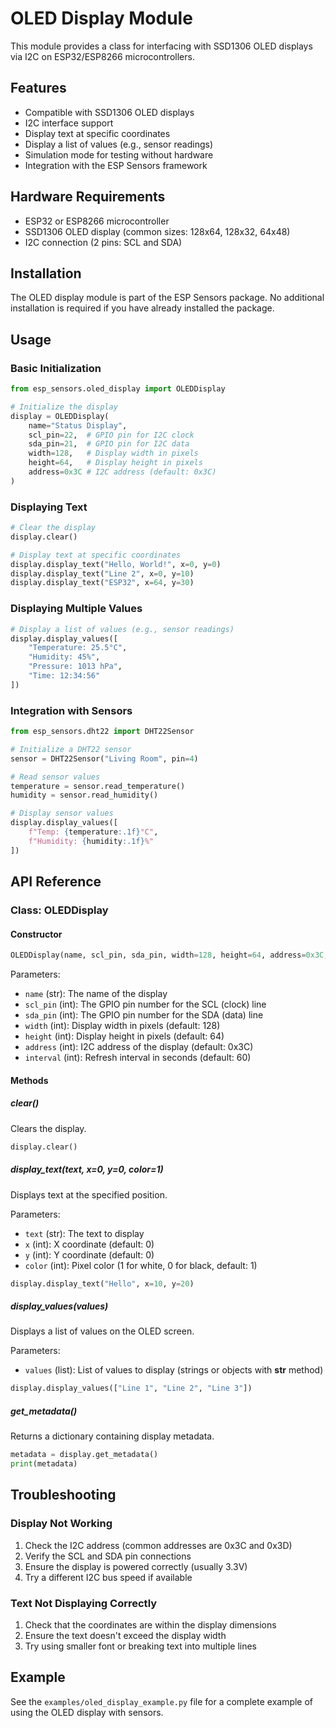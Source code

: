 # OLED Display Module

This module provides a class for interfacing with SSD1306 OLED displays via I2C on ESP32/ESP8266 microcontrollers.

## Features

- Compatible with SSD1306 OLED displays
- I2C interface support
- Display text at specific coordinates
- Display a list of values (e.g., sensor readings)
- Simulation mode for testing without hardware
- Integration with the ESP Sensors framework

## Hardware Requirements

- ESP32 or ESP8266 microcontroller
- SSD1306 OLED display (common sizes: 128x64, 128x32, 64x48)
- I2C connection (2 pins: SCL and SDA)

## Installation

The OLED display module is part of the ESP Sensors package. No additional installation is required if you have already installed the package.

## Usage

### Basic Initialization

```python
from esp_sensors.oled_display import OLEDDisplay

# Initialize the display
display = OLEDDisplay(
    name="Status Display",
    scl_pin=22,  # GPIO pin for I2C clock
    sda_pin=21,  # GPIO pin for I2C data
    width=128,   # Display width in pixels
    height=64,   # Display height in pixels
    address=0x3C # I2C address (default: 0x3C)
)
```

### Displaying Text

```python
# Clear the display
display.clear()

# Display text at specific coordinates
display.display_text("Hello, World!", x=0, y=0)
display.display_text("Line 2", x=0, y=10)
display.display_text("ESP32", x=64, y=30)
```

### Displaying Multiple Values

```python
# Display a list of values (e.g., sensor readings)
display.display_values([
    "Temperature: 25.5°C",
    "Humidity: 45%",
    "Pressure: 1013 hPa",
    "Time: 12:34:56"
])
```

### Integration with Sensors

```python
from esp_sensors.dht22 import DHT22Sensor

# Initialize a DHT22 sensor
sensor = DHT22Sensor("Living Room", pin=4)

# Read sensor values
temperature = sensor.read_temperature()
humidity = sensor.read_humidity()

# Display sensor values
display.display_values([
    f"Temp: {temperature:.1f}°C",
    f"Humidity: {humidity:.1f}%"
])
```

## API Reference

### Class: OLEDDisplay

#### Constructor

```python
OLEDDisplay(name, scl_pin, sda_pin, width=128, height=64, address=0x3C, interval=60)
```

Parameters:
- `name` (str): The name of the display
- `scl_pin` (int): The GPIO pin number for the SCL (clock) line
- `sda_pin` (int): The GPIO pin number for the SDA (data) line
- `width` (int): Display width in pixels (default: 128)
- `height` (int): Display height in pixels (default: 64)
- `address` (int): I2C address of the display (default: 0x3C)
- `interval` (int): Refresh interval in seconds (default: 60)

#### Methods

##### clear()

Clears the display.

```python
display.clear()
```

##### display_text(text, x=0, y=0, color=1)

Displays text at the specified position.

Parameters:
- `text` (str): The text to display
- `x` (int): X coordinate (default: 0)
- `y` (int): Y coordinate (default: 0)
- `color` (int): Pixel color (1 for white, 0 for black, default: 1)

```python
display.display_text("Hello", x=10, y=20)
```

##### display_values(values)

Displays a list of values on the OLED screen.

Parameters:
- `values` (list): List of values to display (strings or objects with __str__ method)

```python
display.display_values(["Line 1", "Line 2", "Line 3"])
```

##### get_metadata()

Returns a dictionary containing display metadata.

```python
metadata = display.get_metadata()
print(metadata)
```

## Troubleshooting

### Display Not Working

1. Check the I2C address (common addresses are 0x3C and 0x3D)
2. Verify the SCL and SDA pin connections
3. Ensure the display is powered correctly (usually 3.3V)
4. Try a different I2C bus speed if available

### Text Not Displaying Correctly

1. Check that the coordinates are within the display dimensions
2. Ensure the text doesn't exceed the display width
3. Try using smaller font or breaking text into multiple lines

## Example

See the `examples/oled_display_example.py` file for a complete example of using the OLED display with sensors.